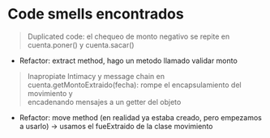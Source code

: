 # Code smells encontrados

>Duplicated code: el chequeo de monto negativo se repite en cuenta.poner() y cuenta.sacar()
- Refactor: extract method, hago un metodo llamado validar monto

>Inapropiate Intimacy y message chain en cuenta.getMontoExtraido(fecha): rompe el encapsulamiento del movimiento y
> <br> encadenando mensajes a un getter del objeto
- Refactor: move method (en realidad ya estaba creado, pero empezamos a usarlo) -> usamos el fueExtraido de la clase movimiento


